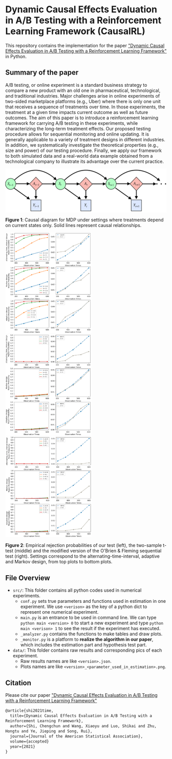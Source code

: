 # Dynamic Causal Effects Evaluation in A/B Testing with a Reinforcement Learning Framework (CausalRL)

This repository contains the implementation for the paper ["Dynamic Causal Effects Evaluation in A/B Testing with a Reinforcement Learning Framework"](https://arxiv.org/pdf/2002.01711.pdf) in Python. 

## Summary of the paper

A/B testing, or online experiment is a standard  business strategy to compare a new product with an old one in pharmaceutical, technological, and traditional industries.  Major challenges arise in online experiments of two-sided marketplace platforms (e.g., Uber) 
where there is only one unit that receives a sequence of treatments over time. In those  experiments, the treatment at a given time   impacts  current outcome as well as future outcomes. The aim of this paper is to  introduce a reinforcement learning framework for carrying A/B testing in these experiments, while characterizing the long-term treatment effects. Our proposed testing procedure allows for sequential monitoring and online updating. It is generally applicable to a variety of treatment designs in different industries. In addition, we systematically investigate the theoretical properties (e.g., size and power) of our testing procedure. Finally, we apply our framework to both simulated data and a real-world data example obtained  from a technological company to illustrate its advantage over the current practice. 

<img align="center" src="MDP.png" alt="drawing" width="700">

**Figure 1**: Causal diagram for MDP under settings where treatments depend on current states only. Solid lines represent causal relationships. 

<p float="left">
<img src="4_alpha_1.png" alt="drawing" width="270"> 
<img src="t_alpha_1.png" alt="drawing" width="270">
<img src="BF.png" alt="drawing" width="270">
</p>

**Figure 2**: Empirical rejection probabilities of our test (left), the two-sample t-test (middle) and the modified version of the O'Brien \& Fleming sequential test (right). Settings correspond to the alternating-time-interval, adaptive and Markov design, from top plots to bottom plots.


## File Overview
- `src/`: This folder contains all python codes used in numerical experiments.
  - `conf.py` sets true parameters and functions used in estimation in one experiment.
  We use `<verison>` as the key of a python dict to represent one numerical experiment.
  - `main.py` is an entrance to be used in command line.
  We can type `python main <version> 0` to start a new experiment and type
  `python main <verison> 1` to see the result if the experiment has executed.
  - `_analyzer.py` contains the functions to make tables and draw plots.
  - `_monitor.py` is a platform to **realize the algorithm in our paper**, which includes the estimation part and hypothesis test part. 
- `data/`: This folder contains raw results and corresponding pics of each experiment.
  - Raw results names are like `<version>.json`.
  - Plots names are like `<version>_<parameter_used_in_estimation>.png`.
  



## Citation

Please cite our paper
["Dynamic Causal Effects Evaluation in A/B Testing with a Reinforcement Learning Framework"](https://arxiv.org/pdf/2002.01711.pdf)

``` 
@article{shi2021time,
  title={Dynamic Causal Effects Evaluation in A/B Testing with a Reinforcement Learning Framework},
  author={Shi, Chengchun and Wang, Xiaoyu and Luo, Shikai and Zhu, Hongtu and Ye, Jieping and Song, Rui},
  journal={Journal of the American Statistical Association},
  volume={accepted}
  year={2021}
}
``` 

